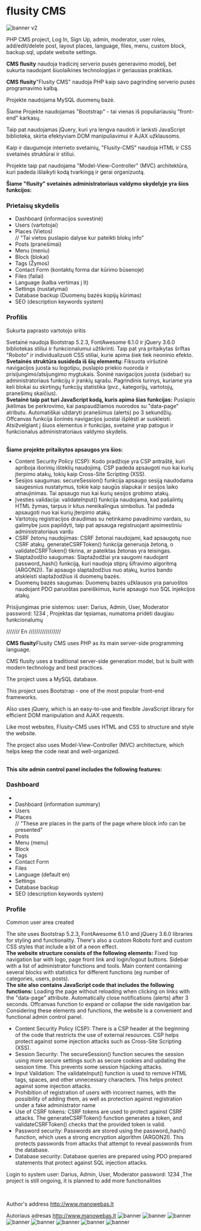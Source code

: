 # flusity CMS
 ![banner](http://manowebas.lt/wp-content/uploads/2023/06/flusity-b.png) v2

<p>PHP CMS project, Log In, Sign Up, admin, moderator, user roles, add/edit/delete post, layout places, language, files, menu, custom block, backup.sql, update website settings.</p>
<p><b>CMS flusity</b> naudoja tradicinį serverio pusės generavimo modelį, bet sukurta naudojant šiuolaikines technologijas ir geriausias praktikas.</p>

<p><b>CMS flusity</b>"Flusity CMS"</b> naudoja PHP kaip savo pagrindinę serverio pusės programavimo kalbą.<p>
<p>Projekte naudojama MySQL duomenų bazė.</p>
<p>Šiame Projekte naudojamas "Bootstrap" - tai vienas iš populiariausių "front-end" karkasų.</p>
<p>Taip pat naudojamas jQuery, kuri yra lengva naudoti ir lanksti JavaScript biblioteka, skirta efektyviam DOM manipuliavimui ir AJAX užklausoms.</p>
<p>Kaip ir daugumoje interneto svetainių, "Flusity-CMS" naudoja HTML ir CSS svetainės struktūrai ir stiliui.</p>
<p>Projekte taip pat naudojama "Model-View-Controller" (MVC) architektūra, kuri padeda išlaikyti kodą tvarkingą ir gerai organizuotą.</p>

<b>Šiame "flusity" svetainės administratoriaus valdymo skydelyje yra šios funkcijos:</b>
<h3>Prietaisų skydelis</h3>
<ul>
<li>Dashboard (informacijos suvestinė)</li>
<li>Users (vartotojai)</li>
<li>Places (Vietos)</li> // "Tai vietos puslapio dalyse kur pateikti blokų info"
<li>Posts (pranešimai)</li>
<li>Menu (meniu)</li>
<li>Block (blokai)</li>
<li>Tags (Žymos)</li>
<li>Contact Form (kontaktų forma dar kūrimo būsenoje)</li>
<li>Files (failai)</li>
<li>Language (kalba vertimas į lt)</li>
<li>Settings (nustatymai)</li>
 <li>Database backup (Duomenų bazės kopijų kūrimas)</li>
<li>SEO (description keywords system)</li>
</ul>
<h3>Profilis</h3> 
<p>Sukurta paprasto vartotojo sritis</p>
<p>Svetainė naudoja Bootstrap 5.2.3, FontAwesome 6.1.0 ir jQuery 3.6.0 bibliotekas stiliui ir funkcionalumui užtikrinti. Taip pat yra pritaikytas šriftas "Roboto" ir individualizuoti CSS stiliai, kurie apima šiek tiek neoninio efekto.<br>
  <b>Svetainės struktūra susideda iš šių elementų:</b>
Fiksuota viršutinė navigacijos juosta su logotipu, puslapio priekio nuoroda ir prisijungimo/atsijungimo mygtukais.
Šoninė navigacijos juosta (sidebar) su administratoriaus funkcijų ir įrankių sąrašu.
Pagrindinis turinys, kuriame yra keli blokai su skirtingų funkcijų statistika (pvz., kategorijų, vartotojų, pranešimų skaičius).
<br><b>Svetainė taip pat turi JavaScript kodą, kuris apima šias funkcijas:</b>
Puslapio įkėlimas be perkrovimo, kai paspaudžiamos nuorodos su "data-page" atributu.
Automatiškai uždaryti pranešimus (alerts) po 3 sekundžių.
Offcanvas funkcija šoninės navigacijos juostai išplėsti ar suskleisti.
Atsižvelgiant į šiuos elementus ir funkcijas, svetainė yrap patogus ir funkcionalus administratoriaus valdymo skydelis.
</p>
<br>
<b>Šiame projekte pritaikytos apsaugos yra šios:</b>
<ul>
<li>Content Security Policy (CSP): Kodo pradžioje yra CSP antraštė, kuri apriboja išorinių išteklių naudojimą. CSP padeda apsaugoti nuo kai kurių įterpimo atakų, tokių kaip Cross-Site Scripting (XSS).</li>

<li>Sesijos saugumas: secureSession() funkcija apsaugo sesiją naudodama saugesnius nustatymus, tokie kaip saugūs slapukai ir sesijos laiko atnaujinimas. Tai apsaugo nuo kai kurių sesijos grobimo atakų.</li>

<li>Įvesties validacija: validateInput() funkcija naudojama, kad pašalintų HTML žymas, tarpus ir kitus nereikalingus simbolius. Tai padeda apsaugoti nuo kai kurių įterpimo atakų.</li>
  <li>Vartotojų registracijos draudimas su netinkamo pavadinimo vardais, su galimybe juos papildyti, taip pat apsauga registruojant apsimestiniu administratoriaus vardu</li>
<li>CSRF žetonų naudojimas: CSRF žetonai naudojami, kad apsaugotų nuo CSRF atakų. generateCSRFToken() funkcija generuoja žetoną, o validateCSRFToken() tikrina, ar pateiktas žetonas yra teisingas.</li>

<li>Slaptažodžio saugumas: Slaptažodžiai yra saugomi naudojant password_hash() funkciją, kuri naudoja stiprų šifravimo algoritmą (ARGON2I). Tai apsaugo slaptažodžius nuo atakų, kurios bando atskleisti slaptažodžius iš duomenų bazės.</li>

<li>Duomenų bazės saugumas: Duomenų bazės užklausos yra paruoštos naudojant PDO paruoštas pareiškimus, kurie apsaugo nuo SQL injekcijos atakų.</li>
  </ul>
  <p>Prisijungimas prie sistemos: user: Darius, Admin, User, Moderator password: 1234 , Projektas dar tęsiamas, numatoma pridėti daugiau funkcionalumų</p>
  
  /////// En /////////////////
  
<p><b>CMS flusity</b>Flusity CMS</b> uses PHP as its main server-side programming language.<p>
 <p>CMS flusity uses a traditional server-side generation model, but is built with modern technology and best practices.</p>

<p>The project uses a MySQL database.</p>
<p>This project uses Bootstrap - one of the most popular front-end frameworks.</p>
<p>Also uses jQuery, which is an easy-to-use and flexible JavaScript library for efficient DOM manipulation and AJAX requests.</p>
<p>Like most websites, Flusity-CMS uses HTML and CSS to structure and style the website.</p>
<p>The project also uses Model-View-Controller (MVC) architecture, which helps keep the code neat and well-organized.</p>
<br>
<b>This site admin control panel includes the following features:</b>
  <h3>Dashboard</h3>
<ul><li>
<li>Dashboard (information summary)</li>
<li>Users</li>
<li>Places</li>// "These are places in the parts of the page where block info can be presented"
<li>Posts</li>
<li>Menu (menu)</li>
<li>Block</li>
 <li>Tags</li>
<li>Contact Form</li>
<li>Files</li>
<li>Language (default en)</li>
<li>Settings</li>
<li>Database backup</li>
<li>SEO (description keywords system)</li>
</ul>
<h3>Profile</h3>
<p>Common user area created</p>
<p>The site uses Bootstrap 5.2.3, FontAwesome 6.1.0 and jQuery 3.6.0 libraries for styling and functionality. There's also a custom Roboto font and custom CSS styles that include a bit of a neon effect.<br>
   <b>The website structure consists of the following elements:</b>
Fixed top navigation bar with logo, page front link and login/logout buttons.
Sidebar with a list of administrator functions and tools.
Main content containing several blocks with statistics for different functions (eg number of categories, users, posts).
<br><b>The site also contains JavaScript code that includes the following functions:</b>
Loading the page without reloading when clicking on links with the "data-page" attribute.
Automatically close notifications (alerts) after 3 seconds.
Offcanvas function to expand or collapse the side navigation bar.
Considering these elements and functions, the website is a convenient and functional admin control panel.
</p>
  <ul>
<li>Content Security Policy (CSP): There is a CSP header at the beginning of the code that restricts the use of external resources. CSP helps protect against some injection attacks such as Cross-Site Scripting (XSS).</li>

<li>Session Security: The secureSession() function secures the session using more secure settings such as secure cookies and updating the session time. This prevents some session hijacking attacks.</li>

<li>Input Validation: The validateInput() function is used to remove HTML tags, spaces, and other unnecessary characters. This helps protect against some injection attacks.</li>
<li> Prohibition of registration of users with incorrect names, with the possibility of adding them, as well as protection against registration under a fake administrator name</li>
<li>Use of CSRF tokens: CSRF tokens are used to protect against CSRF attacks. The generateCSRFToken() function generates a token, and validateCSRFToken() checks that the provided token is valid.</li>

<li>Password security: Passwords are stored using the password_hash() function, which uses a strong encryption algorithm (ARGON2I). This protects passwords from attacks that attempt to reveal passwords from the database.</li>

<li>Database security: Database queries are prepared using PDO prepared statements that protect against SQL injection attacks.</li>
   </ul>
   <p>Login to system user: Darius, Admin, User, Moderator password: 1234 ,The project is still ongoing, it is planned to add more functionalities</p>
   <br>
   
Author's address http://www.manowebas.lt
 
Autoriaus adresas http://www.manowebas.lt
![banner](http://manowebas.lt/wp-content/uploads/2023/06/admin-dashboard.jpg)
![banner](http://manowebas.lt/wp-content/uploads/2023/06/log-ser.jpg)
![banner](http://manowebas.lt/wp-content/uploads/2023/06/rg-user.jpg)
![banner](http://manowebas.lt/wp-content/uploads/2023/06/users-system.jpg)
![banner](http://manowebas.lt/wp-content/uploads/2023/06/settings.jpg)
![banner](http://manowebas.lt/wp-content/uploads/2023/06/posts-system.jpg)
![banner](http://manowebas.lt/wp-content/uploads/2023/06/files-system.jpg)
![banner](http://manowebas.lt/wp-content/uploads/2023/06/front.jpg)




